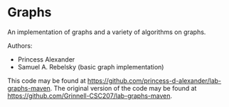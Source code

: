 # Graphs

An implementation of graphs and a variety of algorithms on graphs.

Authors:

* Princess Alexander
* Samuel A. Rebelsky (basic graph implementation)

This code may be found at <https://github.com/princess-d-alexander/lab-graphs-maven>.
The original version of the code may be found at <https://github.com/Grinnell-CSC207/lab-graphs-maven>.

